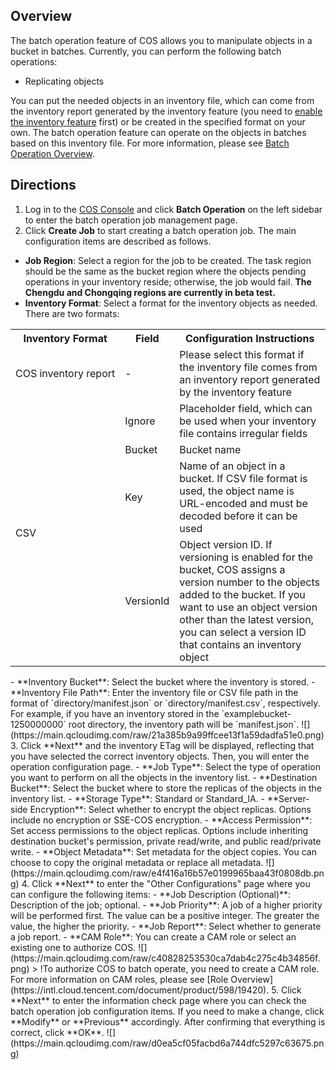 ## Overview

The batch operation feature of COS allows you to manipulate objects in a bucket in batches. Currently, you can perform the following batch operations:

- Replicating objects

You can put the needed objects in an inventory file, which can come from the inventory report generated by the inventory feature (you need to [enable the inventory feature](https://intl.cloud.tencent.com/document/product/436/30624) first) or be created in the specified format on your own. The batch operation feature can operate on the objects in batches based on this inventory file. For more information, please see [Batch Operation Overview](https://cloud.tencent.com/document/product/436/38601).

## Directions

1. Log in to the [COS Console](https://console.cloud.tencent.com/cos5) and click **Batch Operation** on the left sidebar to enter the batch operation job management page.
2. Click **Create Job** to start creating a batch operation job. The main configuration items are described as follows.
 - **Job Region**: Select a region for the job to be created. The task region should be the same as the bucket region where the objects pending operations in your inventory reside; otherwise, the job would fail. **The Chengdu and Chongqing regions are currently in beta test.**
 - **Inventory Format**: Select a format for the inventory objects as needed. There are two formats:
<table>
   <tr>
      <th>Inventory Format</th>
      <th>Field</th>
      <th>Configuration Instructions</th>
   </tr>
   <tr>
      <td nowrap="nowrap">COS inventory report</td>
      <td>-</td>
      <td>Please select this format if the inventory file comes from an inventory report generated by the inventory feature</td>
   </tr>
   <tr>
      <td rowspan="4">CSV</td>
      <td>Ignore</td>
      <td>Placeholder field, which can be used when your inventory file contains irregular fields</td>
   </tr>
   <tr>
      <td>Bucket</td>
      <td>Bucket name</td>
   </tr>
   <tr>
      <td>Key</td>
      <td>Name of an object in a bucket. If CSV file format is used, the object name is URL-encoded and must be decoded before it can be used</td>
   </tr>
   <tr>
      <td>VersionId</td>
      <td>Object version ID. If versioning is enabled for the bucket, COS assigns a version number to the objects added to the bucket. If you want to use an object version other than the latest version, you can select a version ID that contains an inventory object</td>
   </tr>
</table>
 - **Inventory Bucket**: Select the bucket where the inventory is stored.
 - **Inventory File Path**: Enter the inventory file or CSV file path in the format of `directory/manifest.json` or `directory/manifest.csv`, respectively. For example, if you have an inventory stored in the `examplebucket-1250000000` root directory, the inventory path will be `manifest.json`. 
![](https://main.qcloudimg.com/raw/21a385b9a99ffcee13f1a59dadfa51e0.png)
3. Click **Next** and the inventory ETag will be displayed, reflecting that you have selected the correct inventory objects. Then, you will enter the operation configuration page.
	- **Job Type**: Select the type of operation you want to perform on all the objects in the inventory list.
	- **Destination Bucket**: Select the bucket where to store the replicas of the objects in the inventory list.
	- **Storage Type**: Standard or Standard_IA.
	- **Server-side Encryption**: Select whether to encrypt the object replicas. Options include no encryption or SSE-COS encryption.
	- **Access Permission**: Set access permissions to the object replicas. Options include inheriting destination bucket's permission, private read/write, and public read/private write.
	- **Object Metadata**: Set metadata for the object copies. You can choose to copy the original metadata or replace all metadata.
  ![](https://main.qcloudimg.com/raw/e4f416a16b57e0199965baa43f0808db.png)
4. Click **Next** to enter the "Other Configurations" page where you can configure the following items:
 - **Job Description (Optional)**: Description of the job; optional.
 - **Job Priority**: A job of a higher priority will be performed first. The value can be a positive integer. The greater the value, the higher the priority.
 - **Job Report**: Select whether to generate a job report.
 - **CAM Role**: You can create a CAM role or select an existing one to authorize COS.
![](https://main.qcloudimg.com/raw/c40828253530ca7dab4c275c4b34856f.png)
> !To authorize COS to batch operate, you need to create a CAM role. For more information on CAM roles, please see [Role Overview](https://intl.cloud.tencent.com/document/product/598/19420).
5. Click **Next** to enter the information check page where you can check the batch operation job configuration items. If you need to make a change, click **Modify** or **Previous** accordingly. After confirming that everything is correct, click **OK**.
![](https://main.qcloudimg.com/raw/d0ea5cf05facbd6a744dfc5297c63675.png)
